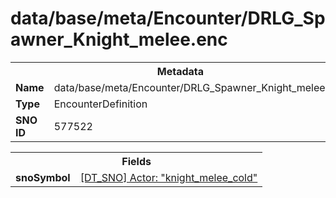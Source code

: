 <h1>data/base/meta/Encounter/DRLG_Spawner_Knight_melee.enc</h1><table><tr><th colspan="100%">Metadata</th></tr><tr><td><b>Name</b></td><td>data/base/meta/Encounter/DRLG_Spawner_Knight_melee.enc</td></tr><tr><td><b>Type</b></td><td>EncounterDefinition</td></tr><tr><td><b>SNO ID</b></td><td>577522</td></tr></table>

<table><tr><th colspan="100%">Fields</th></tr><tr><td><b>snoSymbol</b></td><td><a href="..\Actor\knight_melee_cold.acr">[DT_SNO] Actor: "knight_melee_cold"</a></td></tr></table>

